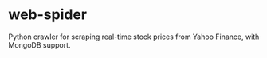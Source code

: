 # web-spider
Python crawler for scraping real-time stock prices from Yahoo Finance, with MongoDB support.
